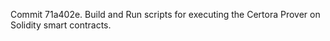 Commit 71a402e.                    Build and Run scripts for executing the Certora Prover on Solidity smart contracts.